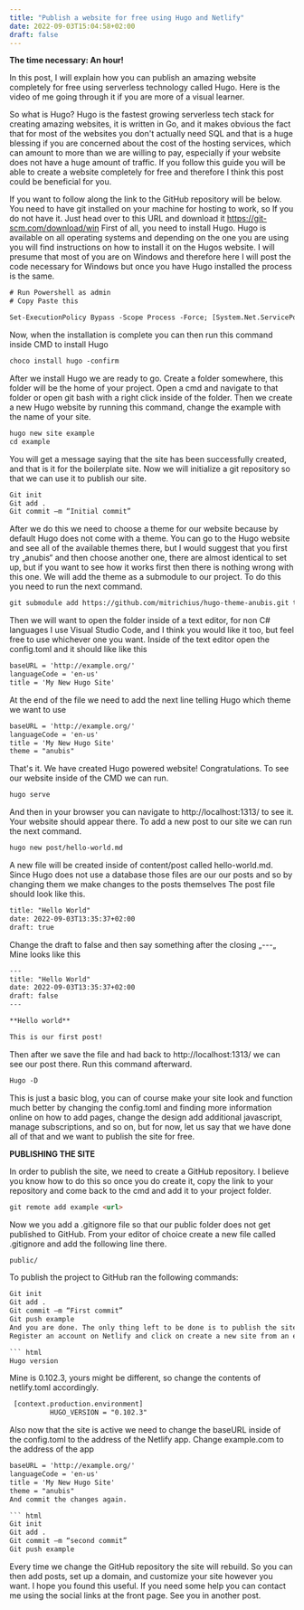 ```yaml
---
title: "Publish a website for free using Hugo and Netlify"
date: 2022-09-03T15:04:58+02:00
draft: false
---
```


**The time necessary: An hour!**

In this post, I will explain how you can publish an amazing website completely for free using serverless technology called Hugo. 
Here is the video of me going through it if you are more of a visual learner.


So what is Hugo?
Hugo is the fastest growing serverless tech stack for creating amazing websites, it is written in Go,
and it makes obvious the fact that for most of the websites you don't actually need SQL and that is a huge blessing if you are concerned about the cost of the hosting services, which can amount to more than we are willing to pay, especially if your website does not have a huge amount of traffic. If you follow this guide you will be able to create a website completely for free and therefore I think this post could be beneficial for you. 

If you want to follow along the link to the GitHub repository will be below. You need to have git installed on your machine for hosting to work, so If you do not have it. Just head over to this URL and download it
https://git-scm.com/download/win
First of all, you need to install Hugo. Hugo is available on all operating systems and depending on the one you are using you will find instructions on how to install it on the Hugos website.
I will presume that most of you are on Windows and therefore here I will post the code necessary for Windows but once you have Hugo installed the process is the same.

``` html
# Run Powershell as admin
# Copy Paste this

Set-ExecutionPolicy Bypass -Scope Process -Force; [System.Net.ServicePointManager]::SecurityProtocol = [System.Net.ServicePointManager]::SecurityProtocol -bor 3072; iex ((New-Object System.Net.WebClient).DownloadString('https://chocolatey.org/install.ps1'))

```

Now, when the installation is complete you can then run this command inside CMD to install Hugo

``` html
choco install hugo -confirm
```
After we install Hugo we are ready to go.
Create a folder somewhere, this folder will be the home of your project. Open a cmd and navigate to that folder or open git bash with a right click inside of the folder.
Then we create a new Hugo website by running this command, change the example with the name of your site.

``` html
hugo new site example
cd example
```
You will get a message saying that the site has been successfully created, and that is it for the boilerplate site. Now we will initialize a git repository so that we can use it to publish our site.

``` html
Git init
Git add .
Git commit –m “Initial commit”
```

After we do this we need to choose a theme for our website because by default Hugo does not come with a theme. You can go to the Hugo website and see all of the available themes there, but I would suggest that you first try „anubis“ and then choose another one, there are almost identical to set up, but if you want to see how it works first then there is nothing wrong with this one.
We will add the theme as a submodule to our project. To do this you need to run the next command.

``` html
git submodule add https://github.com/mitrichius/hugo-theme-anubis.git themes/anubis
```

Then we will want to open the folder inside of a text editor, for non C# languages I use Visual Studio Code, and I think you would like it too, but feel free to use whichever one you want.
Inside of the text editor open the config.toml and it should like like this

``` html
baseURL = 'http://example.org/'
languageCode = 'en-us'
title = 'My New Hugo Site'
```

At the end of the file we need to add the next line telling Hugo which theme we want to use

``` html
baseURL = 'http://example.org/'
languageCode = 'en-us'
title = 'My New Hugo Site'
theme = "anubis"
```

That's it. We have created Hugo powered website! Congratulations. To see our website inside of the CMD we can run.

``` html
hugo serve
```

And then in your browser you can navigate to http://localhost:1313/ to see it. Your website should appear there.
To add a new post to our site we can run the next command.

``` html
hugo new post/hello-world.md
```

A new file will be created inside of content/post called hello-world.md. Since Hugo does not use a database those files are our our posts and so by changing them we make changes to the posts themselves
The post file should look like this.

``` html
title: "Hello World"
date: 2022-09-03T13:35:37+02:00
draft: true
```

Change the draft to false and then say something after the  closing „---„
Mine looks like this
``` html
---
title: "Hello World"
date: 2022-09-03T13:35:37+02:00
draft: false
---

**Hello world**

This is our first post!
``` 

Then after we save the file and had back to http://localhost:1313/ we can see our post there.
Run this command afterward.

``` html
Hugo -D
```

This is just a basic blog, you can of course make your site look and function much better by changing the config.toml and finding more information online on how to add pages, change the design add additional javascript, manage subscriptions, and so on, but for now, let us say that we have done all of that and we want to publish the site for free.

**PUBLISHING THE SITE**

In order to publish the site, we need to create a GitHub repository. I believe you know how to do this so once you do create it, copy the link to your repository and come back to the cmd and add it to your project folder.

``` html
git remote add example <url>
```    

Now we you add a .gitignore file so that our public folder does not get published to GitHub. From your editor of choice create a new file called .gitignore and add the following line there.

``` html
public/
```

  To publish the project to GitHub  ran the following commands:

``` html
Git init
Git add .
Git commit –m “First commit”
Git push example
And you are done. The only thing left to be done is to publish the site using Netlify which takes just a few more minutes.
Register an account on Netlify and click on create a new site from an existing project. Choose the GitHub repository and then click publish, and voila, your site is successfully published. If the build fails then you need to add a file to your project folder called netlify.toml. Inside of this file  specify the Hugo version installed on our machine, to find out the version you have type: 

``` html
Hugo version
```

Mine is 0.102.3, yours might be different, so change the contents of netlify.toml accordingly.

``` html
 [context.production.environment]
          HUGO_VERSION = "0.102.3"  
```
Also now that the site is active we need to change the baseURL inside of the config.toml to the address of the Netlify app.
Change example.com to the address of the app

``` html
baseURL = 'http://example.org/'
languageCode = 'en-us'
title = 'My New Hugo Site'
theme = "anubis"
And commit the changes again.

``` html
Git init
Git add .
Git commit –m “second commit”
Git push example
```

Every time we change the GitHub repository the site will rebuild. So you can then add posts, set up a domain, and customize your site however you want.
I hope you found this useful. If you need some help you can contact me using the social links at the front page. See you in another post.


